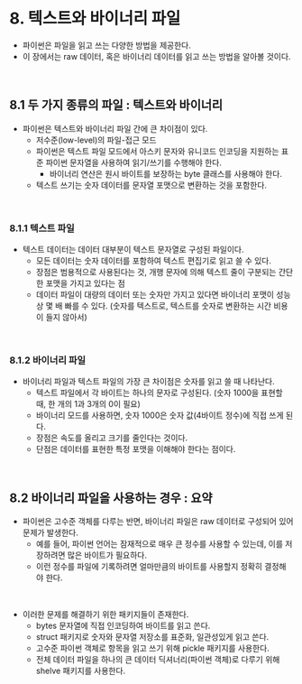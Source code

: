 # 8. 텍스트와 바이너리 파일
- 파이썬은 파일을 읽고 쓰는 다양한 방법을 제공한다.
- 이 장에서는 raw 데이터, 혹은 바이너리 데이터를 읽고 쓰는 방법을 알아볼 것이다.
<br>

## 8.1 두 가지 종류의 파일 : 텍스트와 바이너리
- 파이썬은 텍스트와 바이너리 파일 간에 큰 차이점이 있다.
  - 저수준(low-level)의 파일-접근 모드
  - 파이썬은 텍스트 파일 모드에서 아스키 문자와 유니코드 인코딩을 지원하는 표준 파이썬 문자열을 사용하여 읽기/쓰기를 수행해야 한다.
    - 바이너리 연산은 원시 바이트를 보장하는 byte 클래스를 사용해야 한다.
  - 텍스트 쓰기는 숫자 데이터를 문자열 포맷으로 변환하는 것을 포함한다.
<br>

### 8.1.1 텍스트 파일
- 텍스트 데이터는 데이터 대부분이 텍스트 문자열로 구성된 파일이다.
  - 모든 데이터는 숫자 데이터를 포함하여 텍스트 편집기로 읽고 쓸 수 있다.
  - 장점은 범용적으로 사용된다는 것, 개행 문자에 의해 텍스트 줄이 구분되는 간단한 포맷을 가지고 있다는 점
  - 데이터 파일이 대량의 데이터 또는 숫자만 가지고 있다면 바이너리 포맷이 성능상 몇 배 빠를 수 있다. (숫자를 텍스트로, 텍스트를 숫자로 변환하는 시간 비용이 들지 않아서)
<br>

### 8.1.2 바이너리 파일
- 바이너리 파일과 텍스트 파일의 가장 큰 차이점은 숫자를 읽고 쓸 때 나타난다.
  - 텍스트 파일에서 각 바이트는 하나의 문자로 구성된다. (숫자 1000을 표현할 때, 한 개의 1과 3개의 0이 필요)
  - 바이너리 모드를 사용하면, 숫자 1000은 숫자 값(4바이트 정수)에 직접 쓰게 된다.
  - 장점은 속도를 올리고 크기를 줄인다는 것이다.
  - 단점은 데이터를 표현한 특정 포맷을 이해해야 한다는 점이다.
<br>

## 8.2 바이너리 파일을 사용하는 경우 : 요약
- 파이썬은 고수준 객체를 다루는 반면, 바이너리 파일은 raw 데이터로 구성되어 있어 문제가 발생한다.
  - 예를 들어, 파이썬 언어는 잠재적으로 매우 큰 정수를 사용할 수 있는데, 이를 저장하려면 많은 바이트가 필요하다.
  - 이런 정수를 파일에 기록하려면 얼마만큼의 바이트를 사용할지 정확히 결정해야 한다.
<br>

- 이러한 문제를 해결하기 위한 패키지들이 존재한다.
  - bytes 문자열에 직접 인코딩하여 바이트를 읽고 쓴다.
  - struct 패키지로 숫자와 문자열 저장소를 표준화, 일관성있게 읽고 쓴다.
  - 고수준 파이썬 객체로 항목을 읽고 쓰기 위해 pickle 패키지를 사용한다. 
  - 전체 데이터 파일을 하나의 큰 데이터 딕셔너리(파이썬 객체)로 다루기 위해 shelve 패키지를 사용한다.
<br>









